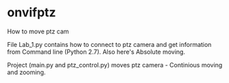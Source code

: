 # onvifptz
How to move ptz cam 

File Lab_1.py contains how to connect to ptz camera and get information from Command line (Python 2.7). Also here's Absolute moving.

Project (main.py and ptz_control.py) moves ptz camera - Continious moving and zooming.
